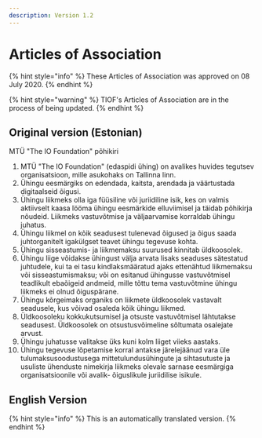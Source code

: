 ```yaml
---
description: Version 1.2
---
```


# Articles of Association

{% hint style="info" %}
These Articles of Association was approved on 08 July 2020.
{% endhint %}

{% hint style="warning" %}
TIOF's Articles of Association are in the process of being updated.
{% endhint %}

## Original version (Estonian)

MTÜ "The IO Foundation" põhikiri

1. MTÜ "The IO Foundation" (edaspidi ühing) on avalikes huvides tegutsev organisatsioon, mille asukohaks on Tallinna linn.
2. Ühingu eesmärgiks on edendada, kaitsta, arendada ja väärtustada digitaalseid õigusi.
3. Ühingu liikmeks olla iga füüsiline või juriidiline isik, kes on valmis aktiivselt kaasa lööma ühingu eesmärkide elluviimisel ja täidab põhikirja nõudeid. Liikmeks vastuvõtmise ja väljaarvamise korraldab ühingu juhatus.
4. Ühingu liikmel on kõik seadusest tulenevad õigused ja õigus saada juhtorganitelt igakülgset teavet ühingu tegevuse kohta.
5. Ühingu sisseastumis- ja liikmemaksu suurused kinnitab üldkoosolek.
6. Ühingu liige võidakse ühingust välja arvata lisaks seaduses sätestatud juhtudele, kui ta ei tasu kindlaksmääratud ajaks ettenähtud liikmemaksu või sisseastumismaksu; või on esitanud ühingusse vastuvõtmisel teadlikult ebaõigeid andmeid, mille tõttu tema vastuvõtmine ühingu liikmeks ei olnud õiguspärane.
7. Ühingu kõrgeimaks organiks on liikmete üldkoosolek vastavalt seadusele, kus võivad osaleda kõik ühingu liikmed.
8. Üldkoosoleku kokkukutsumisel ja otsuste vastuvõtmisel lähtutakse seadusest. Üldkoosolek on otsustusvõimeline sõltumata osalejate arvust.
9. Ühingu juhatusse valitakse üks kuni kolm liiget viieks aastaks.
10. Ühingu tegevuse lõpetamise korral antakse järelejäänud vara üle tulumaksusoodustusega mittetulundusühingute ja sihtasutuste ja usuliste ühenduste nimekirja liikmeks olevale sarnase eesmärgiga organisatsioonile või avalik- õiguslikule juriidilise isikule.



## English Version

{% hint style="info" %}
This is an automatically translated version.
{% endhint %}







